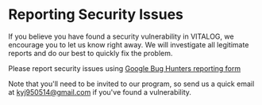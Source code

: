 # Reporting Security Issues

If you believe you have found a security vulnerability in VITALOG, we encourage you to let us know right away. We will investigate all legitimate reports and do our best to quickly fix the problem.

Please report security issues using [Google Bug Hunters reporting form](https://g.co/vulnz)

Note that you'll need to be invited to our program, so send us a quick email at kyj950514@gmail.com if you've found a vulnerability.
